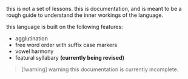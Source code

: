 this is not a set of lessons. this is documentation, and is meant to be a rough guide to understand the inner workings of the language.

this language is built on the following features:
- agglutination
- free word order with suffix case markers
- vowel harmony
- featural syllabary **(currently being revised)**

> [!warning] warning
> this documentation is currently incomplete.